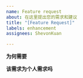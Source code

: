 ```yaml
---
name: Feature request
about: 在这里提出您的需求和建议
title: "[Feature Request]"
labels: enhancement
assignees: ShevonKuan

---
```


**为何需要**

**该需求为个人需求吗**
